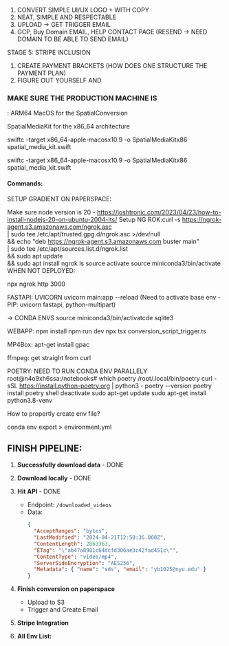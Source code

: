 1. CONVERT SIMPLE UI/UX LOGO + WITH COPY 
2. NEAT, SIMPLE AND RESPECTABLE
3. UPLOAD -> GET TRIGGER EMAIL  
5. GCP, Buy Domain 
EMAIL, HELP CONTACT PAGE (RESEND -> NEED DOMAIN TO BE ABLE TO SEND EMAIL)

STAGE 5: STRIPE INCLUSION

1. CREATE PAYMENT BRACKETS (HOW DOES ONE STRUCTURE THE PAYMENT PLAN)
2. FIGURE OUT YOURSELF AND 


### MAKE SURE THE PRODUCTION MACHINE IS

: ARM64 MacOS for the SpatialConversion



SpatialMediaKit for the x86_64 architecture

swiftc -target x86_64-apple-macosx10.9 -o SpatialMediaKitx86 spatial_media_kit.swift

swiftc -target x86_64-apple-macosx10.9 -o SpatialMediaKitx86 spatial_media_kit.swift
#### Commands:


SETUP GRADIENT ON PAPERSPACE:

Make sure node version is 20 - https://joshtronic.com/2023/04/23/how-to-install-nodejs-20-on-ubuntu-2004-lts/
Setup NG ROK:curl -s https://ngrok-agent.s3.amazonaws.com/ngrok.asc \
	| sudo tee /etc/apt/trusted.gpg.d/ngrok.asc >/dev/null \
	&& echo "deb https://ngrok-agent.s3.amazonaws.com buster main" \
	| sudo tee /etc/apt/sources.list.d/ngrok.list \
	&& sudo apt update \
	&& sudo apt install ngrok
ls
source activate 
 source miniconda3/bin/activate 
WHEN NOT DEPLOYED:

npx ngrok http 3000

FASTAPI: UVICORN 
uvicorn main:app --reload (Need to activate base env - PIP: uvicorn fastapi,  python-multipart)

-> CONDA ENVS 
source miniconda3/bin/activatcde
sqlite3

WEBAPP: 
npm install
npm run dev
npx tsx conversion_script_trigger.ts

MP4Box:
apt-get install gpac 

ffmpeg:
get straight from curl 

POETRY:
NEED TO RUN CONDA ENV PARALLELY 
root@n4o9xh6ssa:/notebooks# which poetry
/root/.local/bin/poetry
curl -sSL https://install.python-poetry.org | python3 -
poetry --version
poetry install 
poetry shell
deactivate 
sudo apt-get update
sudo apt-get install python3.8-venv



How to propertly create env file?

conda env export > environment.yml 

## FINISH PIPELINE:

1. **Successfully download data** - DONE 
2. **Download locally** - DONE 
3. **Hit API** - DONE  
   - Endpoint: `/downloaded_videos`
   - Data:
     ```json
     {
       "AcceptRanges": "bytes",
       "LastModified": "2024-04-21T12:50:36.000Z",
       "ContentLength": 2863363,
       "ETag": "\"ab47a8981c64dcfd306ae3c42fad451c\"",
       "ContentType": "video/mp4",
       "ServerSideEncryption": "AES256",
       "Metadata": { "name": "sds", "email": "yb1025@nyu.edu" }
     }
     ```

4. **Finish conversion on paperspace** 
   - Upload to S3
   - Trigger and Create Email 
5. **Stripe Integration** 
6. **All Env List:** 

